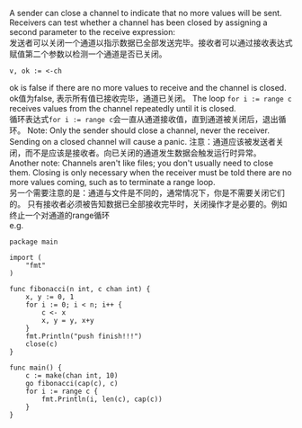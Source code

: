 A sender can close a channel to indicate that no more values will be sent. Receivers can test whether a channel has been closed by assigning a second parameter to the receive expression:        
发送者可以关闭一个通道以指示数据已全部发送完毕。接收者可以通过接收表达式赋值第二个参数以检测一个通道是否已关闭。
```golang
v, ok := <-ch
```
ok is false if there are no more values to receive and the channel is closed.   
ok值为false, 表示所有值已接收完毕，通道已关闭。
The loop `for i := range c` receives values from the channel repeatedly until it is closed.  
循环表达式`for i := range c`会一直从通道接收值，直到通道被关闭后，退出循环。
Note: Only the sender should close a channel, never the receiver. Sending on a closed channel will cause a panic.
注意：通道应该被发送者关闭，而不是应该是接收者。向已关闭的通道发生数据会触发运行时异常。   
Another note: Channels aren't like files; you don't usually need to close them. Closing is only necessary when the receiver must be told there are no more values coming, such as to terminate a range loop.   
另一个需要注意的是：通道与文件是不同的，通常情况下，你是不需要关闭它们的。 只有接收者必须被告知数据已全部接收完毕时，关闭操作才是必要的。例如终止一个对通道的range循环    
e.g.
```golang
package main

import (
	"fmt"
)

func fibonacci(n int, c chan int) {
	x, y := 0, 1
	for i := 0; i < n; i++ {
		c <- x
		x, y = y, x+y
	}
	fmt.Println("push finish!!!")
	close(c)
}

func main() {
	c := make(chan int, 10)
	go fibonacci(cap(c), c)
	for i := range c {
		fmt.Println(i, len(c), cap(c))
	}
}
```
